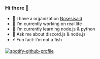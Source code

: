 ### Hi there 👋

<!--
**Vic0005/Vic0005** is a ✨ _special_ ✨ repository because its `README.md` (this file) appears on your GitHub profile.--->

- 🏢 I have a organization [Nosesisaid](https://www.github.com/Nosesisaid)
- 🔭 I’m currently working on real life
- 🌱 I’m currently learning node.js & python
- 💬 Ask me about discord.js & node.js
- ⚡ Fun fact: I'm not a fish 

<!-- ## My stats

<img align="centerd" src="https://github-readme-stats.vercel.app/api?username=victorioxd&show_icons=true&locale=en&theme=tokyonight&count_private=true" alt="vic" />
 -->
[![spotify-github-profile](https://spotify-github-profile.vercel.app/api/view?uid=zranx84j3h218lkfyhrl0u8jp&cover_image=true&theme=default)](https://github.com/kittinan/spotify-github-profile)

